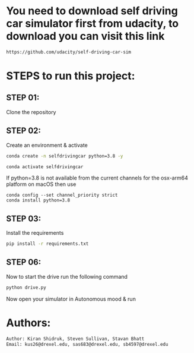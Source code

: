 # You need to download self driving car simulator first from udacity, to download you can visit this link
```bash
https://github.com/udacity/self-driving-car-sim
```

# STEPS to run this project:

## STEP 01: 
Clone the repository


## STEP 02: 
Create an environment & activate


```bash
conda create -n selfdrivingcar python=3.8 -y
```

```bash
conda activate selfdrivingcar
```

If python=3.8 is not available from the current channels for the osx-arm64 platform on macOS then use


```conda config --add channels conda-forge
conda config --set channel_priority strict
conda install python=3.8
```

## STEP 03: 
Install the requirements


```bash
pip install -r requirements.txt
```


## STEP 06: 
Now to start the drive run the following command


```bash
python drive.py
```

Now open your simulator in Autonomous mood & run

# Authors:
```bash
Author: Kiran Shidruk, Steven Sullivan, Stavan Bhatt
Email: kus26@drexel.edu, sas683@drexel.edu, sb4597@drexel.edu

```

